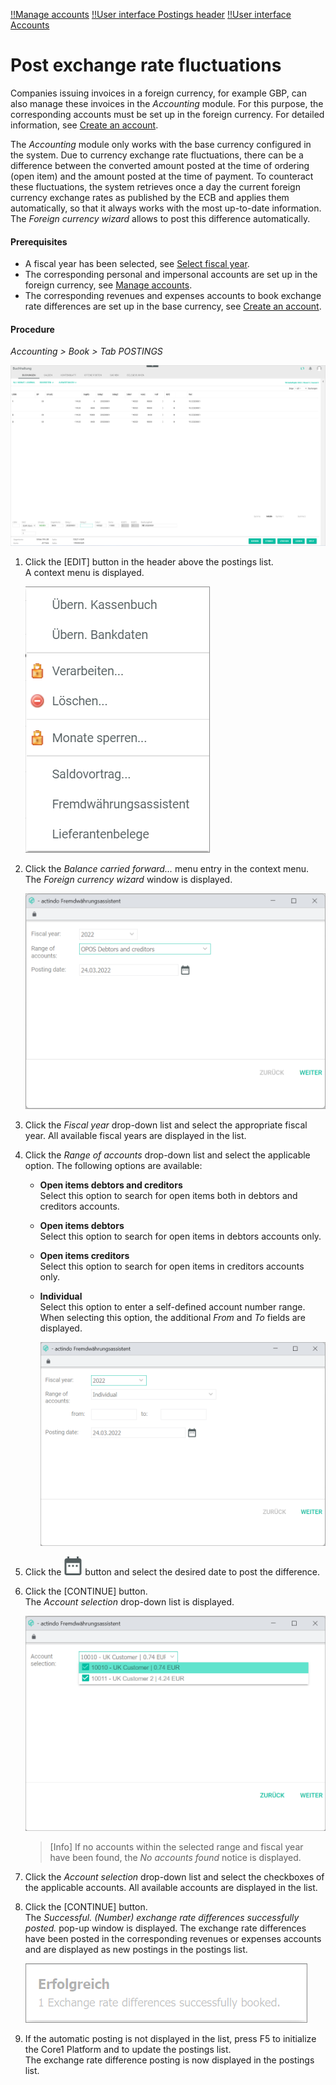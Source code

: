 [!!Manage accounts](../Integration/03_ManageAccounts.md)
[!!User interface Postings header](../UserInterface/01_Header.md)
[!!User interface Accounts](../UserInterface/02b_Accounts.md)  

# Post exchange rate fluctuations

Companies issuing invoices in a foreign currency, for example GBP, can also manage these invoices in the *Accounting* module. For this purpose, the corresponding accounts must be set up in the foreign currency. For detailed information, see [Create an account](../Integration/03_ManageAccounts.md#create-an-account).

The *Accounting* module only works with the base currency configured in the system. Due to currency exchange rate fluctuations, there can be a difference between the converted amount posted at the time of ordering (open item) and the amount posted at the time of payment. To counteract these fluctuations, the system retrieves once a day the current foreign currency exchange rates as published by the ECB and applies them automatically, so that it always works with the most up-to-date information. The *Foreign currency wizard* allows to post this difference automatically.

#### Prerequisites

- A fiscal year has been selected, see [Select fiscal year](./01_SelectFiscalYear.md).
- The corresponding personal and impersonal accounts are set up in the foreign currency, see [Manage accounts](../Integration/03_ManageAccounts.md).
- The corresponding revenues and expenses accounts to book exchange rate differences are set up in the base currency, see [Create an account](../Integration/03_ManageAccounts.md#create-an-account).

#### Procedure

*Accounting > Book > Tab POSTINGS*

![Postings](../../Assets/Screenshots/RetailSuiteAccounting/Book/Bookings/Bookings.png "[Postings]")

1. Click the [EDIT] button in the header above the postings list.  
    A context menu is displayed.

    ![Edit](../../Assets/Screenshots/RetailSuiteAccounting/Book/Edit.png "[Edit]")

2. Click the *Balance carried forward...* menu entry in the context menu.     
    The *Foreign currency wizard* window is displayed.

    ![Foreign currency wizard](../../Assets/Screenshots/RetailSuiteAccounting/Book/ForeignCurrencyWizard01.png "[Foreign currency wizard]")

3. Click the *Fiscal year* drop-down list and select the appropriate fiscal year. All available fiscal years are displayed in the list.

4. Click the *Range of accounts* drop-down list and select the applicable option. The following options are available:  

    - **Open items debtors and creditors**  
        Select this option to search for open items both in debtors and creditors accounts.
    - **Open items debtors**  
        Select this option to search for open items in debtors accounts only.
    - **Open items creditors**  
        Select this option to search for open items in creditors accounts only.
    - **Individual**  
        Select this option to enter a self-defined account number range. When selecting this option, the additional *From* and *To* fields are displayed.  

        ![Foreign currency wizard](../../Assets/Screenshots/RetailSuiteAccounting/Book/ForeignCurrencyWizard02.png "[Foreign currency wizard]")

5. Click the ![Calendar](../../Assets/Icons/Calendar.png "[Calendar]") button and select the desired date to post the difference.

6. Click the [CONTINUE] button.  
    The *Account selection* drop-down list is displayed.

    ![Account selection](../../Assets/Screenshots/RetailSuiteAccounting/Book/ForeignCurrencyWizard03.png "[Account selection]")

    > [Info] If no accounts within the selected range and fiscal year have been found, the *No accounts found* notice is displayed.

7. Click the *Account selection* drop-down list and select the checkboxes of the applicable accounts. All available accounts are displayed in the list.

8. Click the [CONTINUE] button.   
    The *Successful. (Number) exchange rate differences successfully posted.* pop-up window is displayed. The exchange rate differences have been posted in the corresponding revenues or expenses accounts and are displayed as new postings in the postings list.

    ![Pop-up window](../../Assets/Screenshots/RetailSuiteAccounting/Book/ExchangeRateDiffSuccessful.png "[Pop-up window]")

9. If the automatic posting is not displayed in the list, press F5 to initialize the Core1 Platform and to update the postings list.  
    The exchange rate difference posting is now displayed in the postings list.

